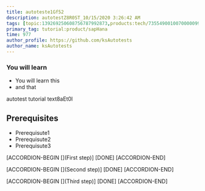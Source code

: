 ```yaml
---
title: autoteste1Gf52
description: autotestZ8R0ST_10/15/2020 3:26:42 AM
tags: [topic:139269250608756787992873,products:tech/73554900100700000996,tutorial:experience/advanced]
primary_tag: tutorial:product/sapHana
time: 977
author_profile: https://github.com/ksAutotests
author_name: ksAutotests
---
```

### You will learn
- You will learn this
- and that

autotest tutorial text8aEt0l

## Prerequisites
- Prerequisute1
- Prerequisute2
- Prerequisute3

[ACCORDION-BEGIN [](First step)]
[DONE]
[ACCORDION-END]

[ACCORDION-BEGIN [](Second step)]
[DONE]
[ACCORDION-END]

[ACCORDION-BEGIN [](Third step)]
[DONE]
[ACCORDION-END]

